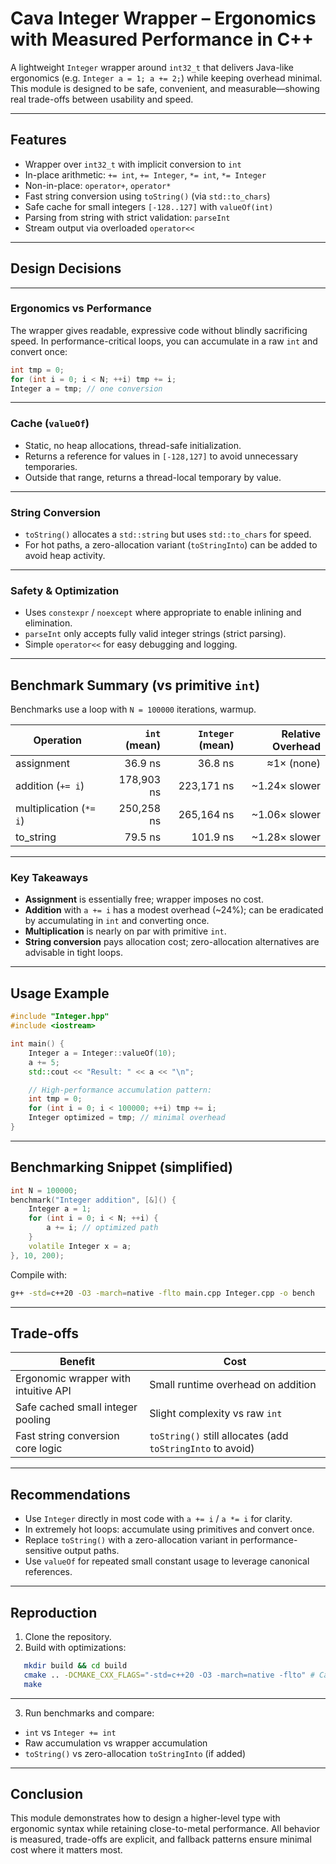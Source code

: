 # Cava Integer Wrapper – Ergonomics with Measured Performance in C++

A lightweight `Integer` wrapper around `int32_t` that delivers Java-like ergonomics (e.g. `Integer a = 1; a += 2;`) while keeping overhead minimal. This module is designed to be safe, convenient, and measurable—showing real trade-offs between usability and speed.

___

## Features

- Wrapper over `int32_t` with implicit conversion to `int`
- In-place arithmetic: `+= int`, `+= Integer`, `*= int`, `*= Integer`
- Non-in-place: `operator+`, `operator*`
- Fast string conversion using `toString()` (via `std::to_chars`)
- Safe cache for small integers `[-128..127]` with `valueOf(int)`
- Parsing from string with strict validation: `parseInt`
- Stream output via overloaded `operator<<`

___

## Design Decisions

___

### Ergonomics vs Performance
The wrapper gives readable, expressive code without blindly sacrificing speed. In performance-critical loops, you can accumulate in a raw `int` and convert once:
```c++
int tmp = 0;
for (int i = 0; i < N; ++i) tmp += i;
Integer a = tmp; // one conversion
```

___

### Cache (`valueOf`)

* Static, no heap allocations, thread-safe initialization.
* Returns a reference for values in `[-128,127]` to avoid unnecessary temporaries.
* Outside that range, returns a thread-local temporary by value.

___

### String Conversion

* `toString()` allocates a `std::string` but uses `std::to_chars` for speed.
* For hot paths, a zero-allocation variant (`toStringInto`) can be added to avoid heap activity.

___

### Safety & Optimization

* Uses `constexpr` / `noexcept` where appropriate to enable inlining and elimination.
* `parseInt` only accepts fully valid integer strings (strict parsing).
* Simple `operator<<` for easy debugging and logging.

___

## Benchmark Summary (vs primitive `int`)

Benchmarks use a loop with `N = 100000` iterations, warmup.

| Operation               | `int` (mean) | `Integer` (mean) | Relative Overhead |
| ----------------------- | -----------: | ---------------: | ----------------: |
| assignment              |      36.9 ns |          36.8 ns |        ≈1× (none) |
| addition (`+= i`)       |   178,903 ns |       223,171 ns |    \~1.24× slower |
| multiplication (`*= i`) |   250,258 ns |       265,164 ns |    \~1.06× slower |
| to\_string              |      79.5 ns |         101.9 ns |    \~1.28× slower |

___

### Key Takeaways

* **Assignment** is essentially free; wrapper imposes no cost.
* **Addition** with `a += i` has a modest overhead (\~24%); can be eradicated by accumulating in `int` and converting once.
* **Multiplication** is nearly on par with primitive `int`.
* **String conversion** pays allocation cost; zero-allocation alternatives are advisable in tight loops.

___

## Usage Example

```c++
#include "Integer.hpp"
#include <iostream>

int main() {
    Integer a = Integer::valueOf(10);
    a += 5;
    std::cout << "Result: " << a << "\n";

    // High-performance accumulation pattern:
    int tmp = 0;
    for (int i = 0; i < 100000; ++i) tmp += i;
    Integer optimized = tmp; // minimal overhead
}
```

___

## Benchmarking Snippet (simplified)

```c++
int N = 100000;
benchmark("Integer addition", [&]() {
    Integer a = 1;
    for (int i = 0; i < N; ++i) {
        a += i; // optimized path
    }
    volatile Integer x = a;
}, 10, 200);
```

Compile with:

```bash
g++ -std=c++20 -O3 -march=native -flto main.cpp Integer.cpp -o bench
```

___

## Trade-offs

| Benefit                              | Cost                                                       |
| ------------------------------------ | ---------------------------------------------------------- |
| Ergonomic wrapper with intuitive API | Small runtime overhead on addition                         |
| Safe cached small integer pooling    | Slight complexity vs raw `int`                             |
| Fast string conversion core logic    | `toString()` still allocates (add `toStringInto` to avoid) |

___

## Recommendations

* Use `Integer` directly in most code with `a += i` / `a *= i` for clarity.
* In extremely hot loops: accumulate using primitives and convert once.
* Replace `toString()` with a zero-allocation variant in performance-sensitive output paths.
* Use `valueOf` for repeated small constant usage to leverage canonical references.

___

## Reproduction

1. Clone the repository.
2. Build with optimizations:

```bash
   mkdir build && cd build
   cmake .. -DCMAKE_CXX_FLAGS="-std=c++20 -O3 -march=native -flto" # Can be used
   make
   ```

___

3. Run benchmarks and compare:

* `int` vs `Integer += int`
* Raw accumulation vs wrapper accumulation
* `toString()` vs zero-allocation `toStringInto` (if added)

___

## Conclusion

This module demonstrates how to design a higher-level type with ergonomic syntax while retaining close-to-metal performance. All behavior is measured, trade-offs are explicit, and fallback patterns ensure minimal cost where it matters most.


